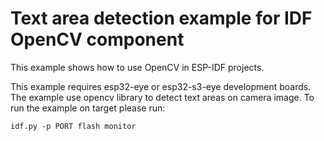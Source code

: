 # Text area detection example for IDF OpenCV component

This example shows how to use OpenCV in ESP-IDF projects.

This example requires esp32-eye or esp32-s3-eye development boards. The example use opencv library to detect text areas on camera image.
To run the example on target please run:

```
idf.py -p PORT flash monitor
```

